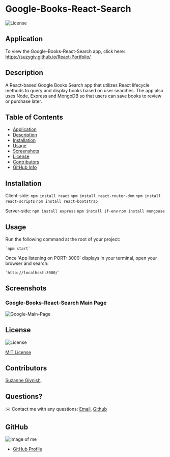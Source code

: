 # Google-Books-React-Search

![License](https://img.shields.io/badge/License-mit-blue.svg "License Badge")

## Application
To view the Google-Books-React-Search app, click here: https://suzygiv.github.io/React-Portfolio/


## Description

A React-based Google Books Search app that utilizes React lifecycle methods to query and display books based on user searches. The app also uses Node, Express and MongoDB so that users can save books to review or purchase later.

## Table of Contents
- [Application](#Application)
- [Description](#Description)
- [Installation](#Installation)
- [Usage](#Usage)
- [Screenshots](#Screenshots)
- [License](#License)
- [Contributors](#Contributors)
- [GitHub Info](#GitHub) 

## Installation

Client-side:
    `npm install react` `npm install react-router-dom` `npm install react-scripts` `npm install react-bootstrap`

Server-side:
    `npm install express` `npm install if-env` `npm install mongoose` 

## Usage
Run the following command at the root of your project:

    `npm start`

Once 'App listening on PORT: 3000' displays in your terminal, open your browser and search:

    `http://localhost:3000/`

## Screenshots

### Google-Books-React-Search Main Page

![Google-Main-Page]()


## License
![License](https://img.shields.io/badge/License-mit-blue.svg "License Badge")

[MIT License](http://opensource.org/licenses/mit-license.php)

## Contributors
[Suzanne Givnish](https://github.com/suzygiv).

## Questions?
✉️ Contact me with any questions: [Email](suzannegivnish@gmail.com), [Github](https://github.com/suzygiv)

## GitHub
![Image of me](https://avatars0.githubusercontent.com/u/69487481?v=4)
- [GitHub Profile](https://github.com/suzygiv)
